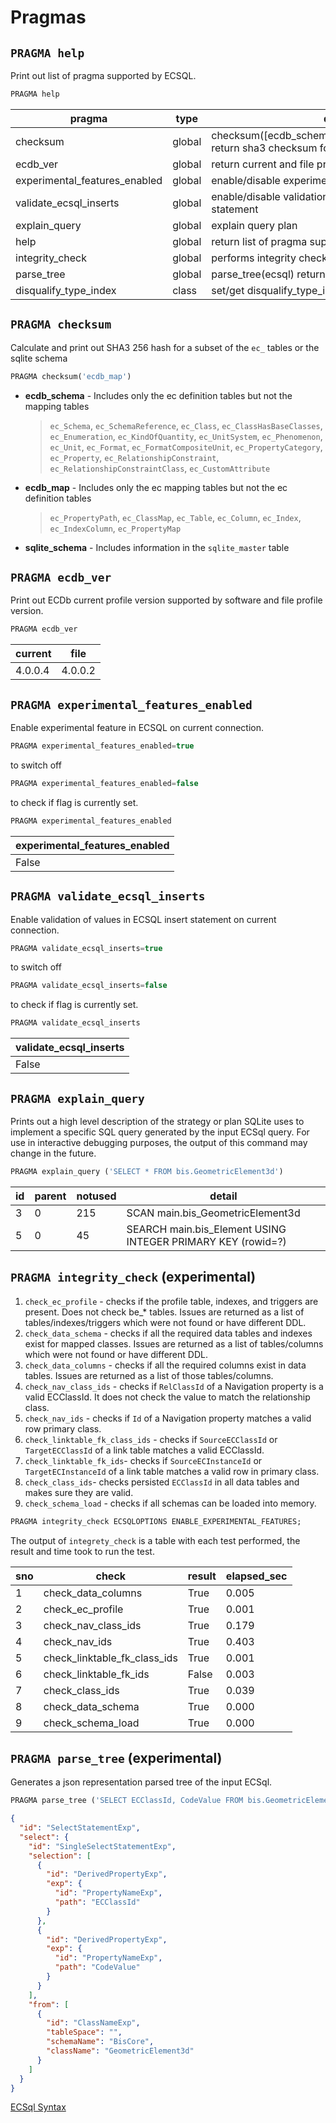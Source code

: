 # Pragmas

## `PRAGMA help`

Print out list of pragma supported by ECSQL.

```sql
PRAGMA help
```

| pragma                        | type   | descr                                                                           |
| ----------------------------- | ------ | ------------------------------------------------------------------------------- |
| checksum                      | global | checksum([ecdb_schema\|ecdb_map\|sqlite_schema]) return sha3 checksum for data. |
| ecdb_ver                      | global | return current and file profile versions                                        |
| experimental_features_enabled | global | enable/disable experimental features                                            |
| validate_ecsql_inserts        | global | enable/disable validation for values in an ecsql statement                      |
| explain_query                 | global | explain query plan                                                              |
| help                          | global | return list of pragma supported                                                 |
| integrity_check               | global | performs integrity checks on ECDb                                               |
| parse_tree                    | global | parse_tree(ecsql) return parse tree of ecsql.                                   |
| disqualify_type_index         | class  | set/get disqualify_type_index flag for a given ECClass                          |

## `PRAGMA checksum`

Calculate and print out SHA3 256 hash for a subset of the `ec_` tables or the sqlite schema

```sql
PRAGMA checksum('ecdb_map')
```

- **ecdb_schema** - Includes only the ec definition tables but not the mapping tables
  > `ec_Schema`, `ec_SchemaReference`, `ec_Class`, `ec_ClassHasBaseClasses`, `ec_Enumeration`, `ec_KindOfQuantity`, `ec_UnitSystem`, `ec_Phenomenon`, `ec_Unit`, `ec_Format`, `ec_FormatCompositeUnit`, `ec_PropertyCategory`, `ec_Property`, `ec_RelationshipConstraint`, `ec_RelationshipConstraintClass`, `ec_CustomAttribute`
- **ecdb_map** - Includes only the ec mapping tables but not the ec definition tables
  > `ec_PropertyPath`, `ec_ClassMap`, `ec_Table`, `ec_Column`, `ec_Index`, `ec_IndexColumn`, `ec_PropertyMap`
- **sqlite_schema** - Includes information in the `sqlite_master` table

## `PRAGMA ecdb_ver`

Print out ECDb current profile version supported by software and file profile version.

```sql
PRAGMA ecdb_ver
```

| current | file    |
| ------- | ------- |
| 4.0.0.4 | 4.0.0.2 |

## `PRAGMA experimental_features_enabled`

Enable experimental feature in ECSQL on current connection.

```sql
PRAGMA experimental_features_enabled=true
```

to switch off

```sql
PRAGMA experimental_features_enabled=false
```

to check if flag is currently set.

```sql
PRAGMA experimental_features_enabled
```

| experimental_features_enabled |
| ----------------------------- |
| False                         |

## `PRAGMA validate_ecsql_inserts`

Enable validation of values in ECSQL insert statement on current connection.

```sql
PRAGMA validate_ecsql_inserts=true
```

to switch off

```sql
PRAGMA validate_ecsql_inserts=false
```

to check if flag is currently set.

```sql
PRAGMA validate_ecsql_inserts
```

| validate_ecsql_inserts        |
| ----------------------------- |
| False                         |

## `PRAGMA explain_query`

Prints out a high level description of the strategy or plan SQLite uses to implement a specific SQL query generated by the input ECSql query.  For use in interactive debugging purposes, the output of this command may change in the future.

```sql
PRAGMA explain_query ('SELECT * FROM bis.GeometricElement3d')
```

| id | parent | notused | detail |
| -- | ------ | ------- | ------ |
| 3  | 0      | 215     | SCAN main.bis_GeometricElement3d |
| 5  | 0      | 45      | SEARCH main.bis_Element USING INTEGER PRIMARY KEY (rowid=?) |

## `PRAGMA integrity_check` (experimental)

1. `check_ec_profile` - checks if the profile table, indexes, and triggers are present. Does not check be\_\* tables. Issues are returned as a list of tables/indexes/triggers which were not found or have different DDL.
2. `check_data_schema` - checks if all the required data tables and indexes exist for mapped classes. Issues are returned as a list of tables/columns which were not found or have different DDL.
3. `check_data_columns` - checks if all the required columns exist in data tables. Issues are returned as a list of those tables/columns.
4. `check_nav_class_ids` - checks if `RelClassId` of a Navigation property is a valid ECClassId. It does not check the value to match the relationship class.
5. `check_nav_ids` - checks if `Id` of a Navigation property matches a valid row primary class.
6. `check_linktable_fk_class_ids` - checks if `SourceECClassId` or `TargetECClassId` of a link table matches a valid ECClassId.
7. `check_linktable_fk_ids`- checks if `SourceECInstanceId` or `TargetECInstanceId` of a link table matches a valid row in primary class.
8. `check_class_ids`- checks persisted `ECClassId` in all data tables and makes sure they are valid.
9. `check_schema_load` - checks if all schemas can be loaded into memory.

```sql
PRAGMA integrity_check ECSQLOPTIONS ENABLE_EXPERIMENTAL_FEATURES;
```

The output of `integrety_check` is a table with each test performed, the result and time took to run the test.

| sno | check                        | result | elapsed_sec |
| --- | ---------------------------- | ------ | ----------- |
| 1   | check_data_columns           | True   | 0.005       |
| 2   | check_ec_profile             | True   | 0.001       |
| 3   | check_nav_class_ids          | True   | 0.179       |
| 4   | check_nav_ids                | True   | 0.403       |
| 5   | check_linktable_fk_class_ids | True   | 0.001       |
| 6   | check_linktable_fk_ids       | False  | 0.003       |
| 7   | check_class_ids              | True   | 0.039       |
| 8   | check_data_schema            | True   | 0.000       |
| 9   | check_schema_load            | True   | 0.000       |

## `PRAGMA parse_tree` (experimental)

Generates a json representation parsed tree of the input ECSql.

```sql
PRAGMA parse_tree ('SELECT ECClassId, CodeValue FROM bis.GeometricElement3d') ECSQLOPTIONS ENABLE_EXPERIMENTAL_FEATURES
```

```json
{
  "id": "SelectStatementExp",
  "select": {
    "id": "SingleSelectStatementExp",
    "selection": [
      {
        "id": "DerivedPropertyExp",
        "exp": {
          "id": "PropertyNameExp",
          "path": "ECClassId"
        }
      },
      {
        "id": "DerivedPropertyExp",
        "exp": {
          "id": "PropertyNameExp",
          "path": "CodeValue"
        }
      }
    ],
    "from": [
      {
        "id": "ClassNameExp",
        "tableSpace": "",
        "schemaName": "BisCore",
        "className": "GeometricElement3d"
      }
    ]
  }
}
```

[ECSql Syntax](./index.md)
